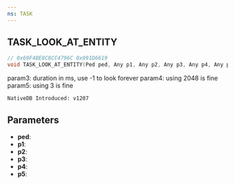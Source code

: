 ```yaml
---
ns: TASK
---
```

## TASK_LOOK_AT_ENTITY

```c
// 0x69F4BE8C8CC4796C 0x991D6619
void TASK_LOOK_AT_ENTITY(Ped ped, Any p1, Any p2, Any p3, Any p4, Any p5);
```

param3: duration in ms, use -1 to look forever
param4: using 2048 is fine
param5: using 3 is fine

```
NativeDB Introduced: v1207
```

## Parameters
* **ped**:
* **p1**:
* **p2**:
* **p3**:
* **p4**:
* **p5**:
